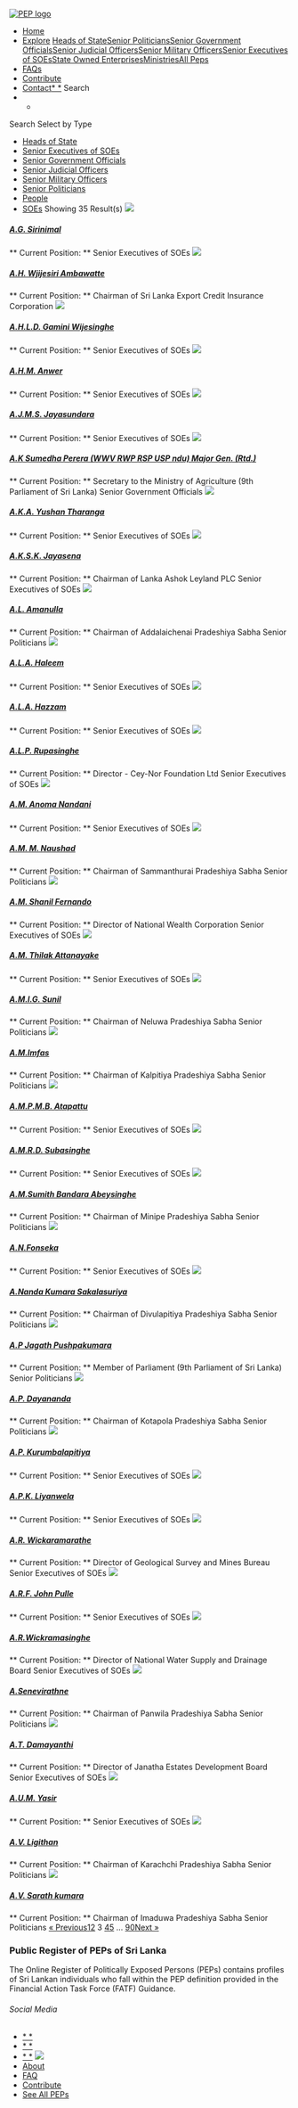 [![PEP logo](https://www.peps.lk/wp-content/themes/pepold/img/pep-logo.png)](https://www.peps.lk)
*  [Home](https://www.peps.lk/)
*  [Explore](https://www.peps.lk/explore)
[Heads of State](https://www.peps.lk/pep_type/heads-of-state/)[Senior Politicians](https://www.peps.lk/pep_type/senior-politicians)[Senior Government Officials](https://www.peps.lk/pep_type/senior-government-officials)[Senior Judicial Officers](https://www.peps.lk/pep_type/senior-judicial-officers)[Senior Military Officers](https://www.peps.lk/pep_type/senior-military-officers)[Senior Executives of SOEs](https://www.peps.lk/pep_type/senior-executives-of-state-owned-enterprises)[State Owned Enterprises](https://www.peps.lk/soe)[Ministries](https://www.peps.lk/ministries/)[All Peps](https://www.peps.lk/explore)
*  [FAQs](https://www.peps.lk/faq)
*  [Contribute](https://www.peps.lk/contribute)
*  [Contact](https://www.peps.lk/contact)[* *](#collapseSearch)
Search
* *
Search
Select by Type
*  [Heads of State](https://www.peps.lk/pep_type/heads-of-state/)
*  [Senior Executives of SOEs](https://www.peps.lk/pep_type/senior-executives-of-state-owned-enterprises/)
*  [Senior Government Officials](https://www.peps.lk/pep_type/senior-government-officials/)
*  [Senior Judicial Officers](https://www.peps.lk/pep_type/senior-judicial-officers/)
*  [Senior Military Officers](https://www.peps.lk/pep_type/senior-military-officers/)
*  [Senior Politicians](https://www.peps.lk/pep_type/senior-politicians/)
*  [People](https://www.peps.lk/explore)
*  [SOEs](https://www.peps.lk/soe)
Showing 35 Result(s)
[![](https://www.peps.lk/wp-content/themes/pepold/img/profile-pic-default.jpg)](https://www.peps.lk/mr-ag-sirinimal/)
#####  [A.G. Sirinimal](https://www.peps.lk/mr-ag-sirinimal/)
** Current Position: **   Senior Executives of SOEs
[![](https://www.peps.lk/wp-content/themes/pepold/img/profile-pic-default.jpg)](https://www.peps.lk/a-h-wjijesiri-ambawatte/)
#####  [A.H. Wjijesiri Ambawatte](https://www.peps.lk/a-h-wjijesiri-ambawatte/)
** Current Position: ** Chairman of Sri Lanka Export Credit Insurance Corporation
[![](https://www.peps.lk/wp-content/themes/pepold/img/profile-pic-default.jpg)](https://www.peps.lk/mr-a-h-l-d-gamini-wijesinghe/)
#####  [A.H.L.D. Gamini Wijesinghe](https://www.peps.lk/mr-a-h-l-d-gamini-wijesinghe/)
** Current Position: **   Senior Executives of SOEs
[![](https://www.peps.lk/wp-content/themes/pepold/img/profile-pic-default.jpg)](https://www.peps.lk/mr-a-h-m-anwer/)
#####  [A.H.M. Anwer](https://www.peps.lk/mr-a-h-m-anwer/)
** Current Position: **   Senior Executives of SOEs
[![](https://www.peps.lk/wp-content/themes/pepold/img/profile-pic-default.jpg)](https://www.peps.lk/mr-a-j-m-s-jayasundara/)
#####  [A.J.M.S. Jayasundara](https://www.peps.lk/mr-a-j-m-s-jayasundara/)
** Current Position: **   Senior Executives of SOEs
[![](https://www.peps.lk/wp-content/themes/pepold/img/profile-pic-default.jpg)](https://www.peps.lk/sumedha-perera-wwv-rwp-rsp-usp-ndu-major-gen-rtd/)
#####  [A.K Sumedha Perera (WWV RWP RSP USP ndu) Major Gen. (Rtd.)](https://www.peps.lk/sumedha-perera-wwv-rwp-rsp-usp-ndu-major-gen-rtd/)
** Current Position: ** Secretary to the Ministry of Agriculture (9th Parliament of Sri Lanka)     Senior Government Officials
[![](https://www.peps.lk/wp-content/themes/pepold/img/profile-pic-default.jpg)](https://www.peps.lk/mr-a-k-a-yushan-tharanga/)
#####  [A.K.A. Yushan Tharanga](https://www.peps.lk/mr-a-k-a-yushan-tharanga/)
** Current Position: **   Senior Executives of SOEs
[![](https://www.peps.lk/wp-content/themes/pepold/img/profile-pic-default.jpg)](https://www.peps.lk/a-k-s-k-jayasena/)
#####  [A.K.S.K. Jayasena](https://www.peps.lk/a-k-s-k-jayasena/)
** Current Position: ** Chairman of Lanka Ashok Leyland PLC    Senior Executives of SOEs
[![](https://www.peps.lk/wp-content/themes/pepold/img/profile-pic-default.jpg)](https://www.peps.lk/a-l-amanulla/)
#####  [A.L. Amanulla](https://www.peps.lk/a-l-amanulla/)
** Current Position: ** Chairman of Addalaichenai Pradeshiya Sabha    Senior Politicians
[![](https://www.peps.lk/wp-content/themes/pepold/img/profile-pic-default.jpg)](https://www.peps.lk/mr-a-l-a-haleem/)
#####  [A.L.A. Haleem](https://www.peps.lk/mr-a-l-a-haleem/)
** Current Position: **   Senior Executives of SOEs
[![](https://www.peps.lk/wp-content/themes/pepold/img/profile-pic-default.jpg)](https://www.peps.lk/mr-a-l-a-hazzam/)
#####  [A.L.A. Hazzam](https://www.peps.lk/mr-a-l-a-hazzam/)
** Current Position: **   Senior Executives of SOEs
[![](https://www.peps.lk/wp-content/themes/pepold/img/profile-pic-default.jpg)](https://www.peps.lk/mr-a-l-l-p-rupasinghe/)
#####  [A.L.P. Rupasinghe](https://www.peps.lk/mr-a-l-l-p-rupasinghe/)
** Current Position: ** Director - Cey-Nor Foundation Ltd    Senior Executives of SOEs
[![](https://www.peps.lk/wp-content/themes/pepold/img/profile-pic-default.jpg)](https://www.peps.lk/ms-a-m-anoma-nandani/)
#####  [A.M. Anoma Nandani](https://www.peps.lk/ms-a-m-anoma-nandani/)
** Current Position: **   Senior Executives of SOEs
[![](https://www.peps.lk/wp-content/themes/pepold/img/profile-pic-default.jpg)](https://www.peps.lk/a-m-m-naushad/)
#####  [A.M. M. Naushad](https://www.peps.lk/a-m-m-naushad/)
** Current Position: ** Chairman of Sammanthurai Pradeshiya Sabha    Senior Politicians
[![](https://www.peps.lk/wp-content/themes/pepold/img/profile-pic-default.jpg)](https://www.peps.lk/a-m-shanil-fernando/)
#####  [A.M. Shanil Fernando](https://www.peps.lk/a-m-shanil-fernando/)
** Current Position: ** Director of National Wealth Corporation      Senior Executives of SOEs
[![](https://www.peps.lk/wp-content/themes/pepold/img/profile-pic-default.jpg)](https://www.peps.lk/mr-a-m-thilak-attanayake/)
#####  [A.M. Thilak Attanayake](https://www.peps.lk/mr-a-m-thilak-attanayake/)
** Current Position: **   Senior Executives of SOEs
[![](https://www.peps.lk/wp-content/themes/pepold/img/profile-pic-default.jpg)](https://www.peps.lk/a-m-i-g-sunil/)
#####  [A.M.I.G. Sunil](https://www.peps.lk/a-m-i-g-sunil/)
** Current Position: ** Chairman of Neluwa Pradeshiya Sabha    Senior Politicians
[![](https://www.peps.lk/wp-content/themes/pepold/img/profile-pic-default.jpg)](https://www.peps.lk/a-m-imfas/)
#####  [A.M.Imfas](https://www.peps.lk/a-m-imfas/)
** Current Position: ** Chairman of Kalpitiya Pradeshiya Sabha    Senior Politicians
[![](https://www.peps.lk/wp-content/themes/pepold/img/profile-pic-default.jpg)](https://www.peps.lk/mr-a-m-p-m-b-atapattu-3/)
#####  [A.M.P.M.B. Atapattu](https://www.peps.lk/mr-a-m-p-m-b-atapattu-3/)
** Current Position: **   Senior Executives of SOEs
[![](https://www.peps.lk/wp-content/themes/pepold/img/profile-pic-default.jpg)](https://www.peps.lk/mrs-amrd-subasinghe/)
#####  [A.M.R.D. Subasinghe](https://www.peps.lk/mrs-amrd-subasinghe/)
** Current Position: **   Senior Executives of SOEs
[![](https://www.peps.lk/wp-content/themes/pepold/img/profile-pic-default.jpg)](https://www.peps.lk/a-m-sumith-bandara-abeysinghe/)
#####  [A.M.Sumith Bandara Abeysinghe](https://www.peps.lk/a-m-sumith-bandara-abeysinghe/)
** Current Position: ** Chairman of Minipe Pradeshiya Sabha    Senior Politicians
[![](https://www.peps.lk/wp-content/themes/pepold/img/profile-pic-default.jpg)](https://www.peps.lk/mr-a-n-fonseka/)
#####  [A.N.Fonseka](https://www.peps.lk/mr-a-n-fonseka/)
** Current Position: **   Senior Executives of SOEs
[![](https://www.peps.lk/wp-content/themes/pepold/img/profile-pic-default.jpg)](https://www.peps.lk/a-nanda-kumara-sakalasuriya/)
#####  [A.Nanda Kumara Sakalasuriya](https://www.peps.lk/a-nanda-kumara-sakalasuriya/)
** Current Position: ** Chairman of Divulapitiya Pradeshiya Sabha    Senior Politicians
[![](https://www.peps.lk/wp-content/themes/pepold/img/profile-pic-default.jpg)](https://www.peps.lk/a-p-jagath-pushpakumara/)
#####  [A.P Jagath Pushpakumara](https://www.peps.lk/a-p-jagath-pushpakumara/)
** Current Position: ** Member of Parliament (9th Parliament of Sri Lanka)    Senior Politicians
[![](https://www.peps.lk/wp-content/themes/pepold/img/profile-pic-default.jpg)](https://www.peps.lk/a-p-dayananda/)
#####  [A.P. Dayananda](https://www.peps.lk/a-p-dayananda/)
** Current Position: ** Chairman of Kotapola Pradeshiya Sabha    Senior Politicians
[![](https://www.peps.lk/wp-content/themes/pepold/img/profile-pic-default.jpg)](https://www.peps.lk/mr-a-p-kurumbalapitiya/)
#####  [A.P. Kurumbalapitiya](https://www.peps.lk/mr-a-p-kurumbalapitiya/)
** Current Position: **   Senior Executives of SOEs
[![](https://www.peps.lk/wp-content/themes/pepold/img/profile-pic-default.jpg)](https://www.peps.lk/a-p-k-liyanwela/)
#####  [A.P.K. Liyanwela](https://www.peps.lk/a-p-k-liyanwela/)
** Current Position: **   Senior Executives of SOEs
[![](https://www.peps.lk/wp-content/themes/pepold/img/profile-pic-default.jpg)](https://www.peps.lk/a-r-wickaramarathe/)
#####  [A.R. Wickaramarathe](https://www.peps.lk/a-r-wickaramarathe/)
** Current Position: ** Director of Geological Survey and Mines Bureau    Senior Executives of SOEs
[![](https://www.peps.lk/wp-content/themes/pepold/img/profile-pic-default.jpg)](https://www.peps.lk/mr-arf-john-pulle/)
#####  [A.R.F. John Pulle](https://www.peps.lk/mr-arf-john-pulle/)
** Current Position: **   Senior Executives of SOEs
[![](https://www.peps.lk/wp-content/themes/pepold/img/profile-pic-default.jpg)](https://www.peps.lk/mrs-a-r-wickramasinghe/)
#####  [A.R.Wickramasinghe](https://www.peps.lk/mrs-a-r-wickramasinghe/)
** Current Position: ** Director of National Water Supply and Drainage Board     Senior Executives of SOEs
[![](https://www.peps.lk/wp-content/themes/pepold/img/profile-pic-default.jpg)](https://www.peps.lk/a-senevirathne/)
#####  [A.Senevirathne](https://www.peps.lk/a-senevirathne/)
** Current Position: ** Chairman of Panwila Pradeshiya Sabha    Senior Politicians
[![](https://www.peps.lk/wp-content/themes/pepold/img/profile-pic-default.jpg)](https://www.peps.lk/a-t-damayanthi/)
#####  [A.T. Damayanthi](https://www.peps.lk/a-t-damayanthi/)
** Current Position: ** Director of Janatha Estates Development Board    Senior Executives of SOEs
[![](https://www.peps.lk/wp-content/themes/pepold/img/profile-pic-default.jpg)](https://www.peps.lk/mr-a-u-m-yasir/)
#####  [A.U.M. Yasir](https://www.peps.lk/mr-a-u-m-yasir/)
** Current Position: **   Senior Executives of SOEs
[![](https://www.peps.lk/wp-content/themes/pepold/img/profile-pic-default.jpg)](https://www.peps.lk/a-v-ligithan/)
#####  [A.V. Ligithan](https://www.peps.lk/a-v-ligithan/)
** Current Position: ** Chairman of Karachchi Pradeshiya Sabha    Senior Politicians
[![](https://www.peps.lk/wp-content/themes/pepold/img/profile-pic-default.jpg)](https://www.peps.lk/a-v-sarath-kumara/)
#####  [A.V. Sarath kumara](https://www.peps.lk/a-v-sarath-kumara/)
** Current Position: ** Chairman of Imaduwa Pradeshiya Sabha    Senior Politicians
[« Previous](https://www.peps.lk/explore/page/2/)[1](https://www.peps.lk/explore/page/1/)[2](https://www.peps.lk/explore/page/2/)  3  [4](https://www.peps.lk/explore/page/4/)[5](https://www.peps.lk/explore/page/5/)  …  [90](https://www.peps.lk/explore/page/90/)[Next »](https://www.peps.lk/explore/page/4/)
###  Public Register of PEPs of Sri Lanka
The Online Register of Politically Exposed Persons (PEPs) contains profiles of Sri Lankan individuals who fall within the PEP definition provided in the Financial Action Task Force (FATF) Guidance.
######  Social Media
*  [* *](https://www.facebook.com/tisrilanka)
*  [* *](https://twitter.com/tisrilanka/)
*  [* *](https://www.instagram.com/transparency_sri_lanka/)
[![](https://www.peps.lk/wp-content/uploads/2019/11/ti_logo_footer.png)](https://www.tisrilanka.org/)
*  [About](https://www.peps.lk/about/)
*  [FAQ](https://www.peps.lk/faq/)
*  [Contribute](https://www.peps.lk/contribute/)
*  [See All PEPs](https://www.peps.lk/explore/)